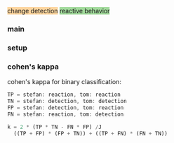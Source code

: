 <script>
import { editSelf } from './helpers.js'
editSelf(this)
</script>

<script>
import { runEvaluation, renderPaths, cohensKappa } from './auswertung.js';
let results;
(async () => {
results = await runEvaluation(this);
return 'computed'
})()
</script>

<span style='background-color: #fdd49e;'>change detection</span>
<span style='background-color: #a1d99b;'>reactive behavior</span>

### main
<script>
renderPaths(results.pathsMain)
</script>

### setup
<script>
renderPaths(results.pathsSetup)
</script>

### cohen's kappa
cohen's kappa for binary classification:
```javascript
TP = stefan: reaction, tom: reaction
TN = stefan: detection, tom: detection
FP = stefan: detection, tom: reaction
FN = stefan: reaction, tom: detection

k = 2 * (TP * TN - FN * FP) /J
  ((TP + FP) * (FP + TN)) + ((TP + FN) * (FN + TN))
```

<script>
'k = ' + cohensKappa(results)
</script>

